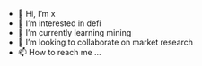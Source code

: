 - 👋 Hi, I’m x
- 👀 I’m interested in defi
- 🌱 I’m currently learning mining
- 💞️ I’m looking to collaborate on market research
- 📫 How to reach me ...

<!---
moriyamaha/moriyamaha is a ✨ special ✨ repository because its `README.md` (this file) appears on your GitHub profile.
You can click the Preview link to take a look at your changes.
--->
